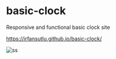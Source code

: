 # basic-clock

Responsive and functional basic clock site

https://irfansutlu.github.io/basic-clock/

![ss](https://user-images.githubusercontent.com/102031418/188623201-d6b59f88-44e3-4c6a-9f98-2b2558a53cf1.png)
